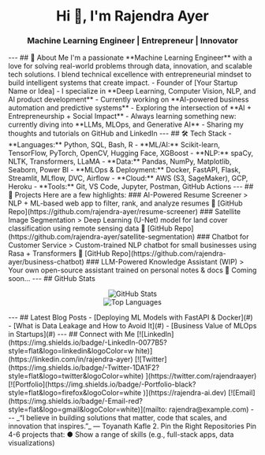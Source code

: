 <h1 align="center">Hi 👋, I'm Rajendra Ayer</h1>
<h3 align="center">Machine Learning Engineer | Entrepreneur | Innovator</h3>
---
## 🧠 About Me
I'm a passionate **Machine Learning Engineer** with a love for solving real-world problems
through data, innovation, and scalable tech solutions. I blend technical excellence with
entrepreneurial mindset to build intelligent systems that create impact.
-  Founder of [Your Startup Name or Idea]
-  I specialize in **Deep Learning, Computer Vision, NLP, and AI product development**
-  Currently working on **AI-powered business automation and predictive systems**
-  Exploring the intersection of **AI + Entrepreneurship + Social Impact**
-  Always learning something new: currently diving into **LLMs, MLOps, and Generative AI**
-  Sharing my thoughts and tutorials on GitHub and LinkedIn
---
## 🛠 Tech Stack
- **Languages:** Python, SQL, Bash, R
- **ML/AI:** Scikit-learn, TensorFlow, PyTorch, OpenCV, Hugging Face, XGBoost
- **NLP:** spaCy, NLTK, Transformers, LLaMA
- **Data:** Pandas, NumPy, Matplotlib, Seaborn, Power BI
- **MLOps & Deployment:** Docker, FastAPI, Flask, Streamlit, MLflow, DVC, Airflow
- **Cloud:** AWS (S3, SageMaker), GCP, Heroku
- **Tools:** Git, VS Code, Jupyter, Postman, GitHub Actions
---
## 🚀 Projects
Here are a few highlights:
###  AI-Powered Resume Screener
> NLP + ML-based web app to filter, rank, and analyze resumes
🔗 [GitHub Repo](https://github.com/rajendra-ayer/resume-screener)
###  Satellite Image Segmentation
> Deep Learning (U-Net) model for land cover classification using remote sensing data
🔗 [GitHub Repo](https://github.com/rajendra-ayer/satellite-segmentation)
###  Chatbot for Customer Service
> Custom-trained NLP chatbot for small businesses using Rasa + Transformers
🔗 [GitHub Repo](https://github.com/rajendra-ayer/business-chatbot)
###  LLM-Powered Knowledge Assistant (WIP)
> Your own open-source assistant trained on personal notes & docs
🔗 Coming soon...
---
##  GitHub Stats
<p align="center">
<img
src="https://github-readme-stats.vercel.app/api?username=rajendra-ayer&show_icons=true&them
e=tokyonight" alt="GitHub Stats" />
<br />
<img
src="https://github-readme-stats.vercel.app/api/top-langs/?username=rajendra-ayer&layout=comp
act&theme=tokyonight" alt="Top Languages" />
</p>
---
##  Latest Blog Posts
<!-- BLOG-POST-LIST:START -->
- [Deploying ML Models with FastAPI & Docker](#)
- [What is Data Leakage and How to Avoid It](#)
- [Business Value of MLOps in Startups](#)
<!-- BLOG-POST-LIST:END -->
---
##  Connect with Me
[![LinkedIn](https://img.shields.io/badge/-LinkedIn-0077B5?style=flat&logo=linkedin&logoColor=w
hite)](https://linkedin.com/in/rajendra-ayer)
[![Twitter](https://img.shields.io/badge/-Twitter-1DA1F2?style=flat&logo=twitter&logoColor=white)
](https://twitter.com/rajendraayer)
[![Portfolio](https://img.shields.io/badge/-Portfolio-black?style=flat&logo=firefox&logoColor=white
)](https://rajendra-ai.dev)
[![Email](https://img.shields.io/badge/-Email-red?style=flat&logo=gmail&logoColor=white)](mailto:
rajendra@example.com)
---
_“I believe in building solutions that matter, code that scales, and innovation that inspires.”_
— Toyanath Kafle
2. Pin the Right Repositories
Pin 4-6 projects that:
● Show a range of skills (e.g., full-stack apps, data visualizations)
